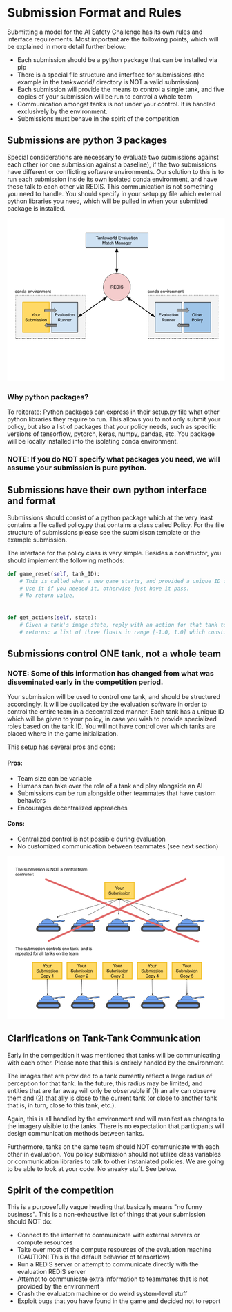# Submission Format and Rules

Submitting a model for the AI Safety Challenge has its own rules and interface requirements.  Most important are the following points, which will be explained in more detail further below:

- Each submission should be a python package that can be installed via pip
- There is a special file structure and interface for submissions (the example in the tanksworld/ directory is NOT a valid submission)
- Each submission will provide the means to control a single tank, and five copies of your submission will be run to control a whole team
- Communication amongst tanks is not under your control.  It is handled exclusively by the environment.
- Submissions must behave in the spirit of the competition


## Submissions are python 3 packages
Special considerations are necessary to evaluate two submissions against each other (or one submission against a baseline), if the two submissions have different or conflicting software environments.  Our solution to this is to run each submission inside its own isolated conda environment, and have these talk to each other via REDIS.  This communication is not something you need to handle.  You should specify in your setup.py file which external python libraries you need, which will be pulled in when your submitted package is installed.

![diagram](./conda_envs.png)

### Why python packages?
To reiterate: Python packages can express in their setup.py file what other python libraries they require to run.  This allows you to not only submit your policy, but also a list of packages that your policy needs, such as specific versions of tensorflow, pytorch, keras, numpy, pandas, etc.  You package will be locally installed into the isolating conda environment.

### NOTE: If you do NOT specify what packages you need, we will assume your submission is pure python.


## Submissions have their own python interface and format

Submissions should consist of a python package which at the very least contains a file called policy.py that contains a class called Policy.  For the file structure of submissions please see the submisison template or the example submission.

The interface for the policy class is very simple.  Besides a constructor, you should implement the following methods:

````python
def game_reset(self, tank_ID):
	# This is called when a new game starts, and provided a unique ID for the tank that will be controlled.  
	# Use it if you needed it, otherwise just have it pass.
	# No return value.


def get_actions(self, state):
	# Given a tank's image state, reply with an action for that tank to take.
	# returns: a list of three floats in range [-1.0, 1.0] which constitute a single action.

````


## Submissions control ONE tank, not a whole team

### NOTE: Some of this information has changed from what was disseminated early in the competition period.

Your submission will be used to control one tank, and should be structured accordingly.  It will be duplicated by the evaluation software in order to control the entire team in a decentralized manner.  Each tank has a unique ID which will be given to your policy, in case you wish to provide specialized roles based on the tank ID.  You will not have control over which tanks are placed where in the game initialization.

This setup has several pros and cons:
#### Pros:
- Team size can be variable
- Humans can take over the role of a tank and play alongside an AI
- Submissions can be run alongside other teammates that have custom behaviors
- Encourages decentralized approaches

#### Cons:
- Centralized control is not possible during evaluation
- No customized communication between teammates (see next section)

![diagram](./submission_copies.png)


## Clarifications on Tank-Tank Communication

Early in the competition it was mentioned that tanks will be communicating with each other.  Please note that this is entirely handled by the environment.

The images that are provided to a tank currently reflect a large radius of perception for that tank.  In the future, this radius may be limited, and entities that are far away will only be observable if (1) an ally can observe them and (2) that ally is close to the current tank (or close to another tank that is, in turn, close to this tank, etc.).

Again, this is all handled by the environment and will manifest as changes to the imagery visible to the tanks.  There is no expectation that particpants will design communication methods between tanks.

Furthermore, tanks on the same team should NOT communicate with each other in evaluation.  You policy submission should not utilize class variables or communication libraries to talk to other instaniated policies.  We are going to be able to look at your code.  No sneaky stuff.  See below.


## Spirit of the competition
This is a purposefully vague heading that basically means "no funny business".  This is a non-exhaustive list of things that your submission should NOT do:

- Connect to the internet to communicate with external servers or compute resources
- Take over most of the compute resources of the evaluation machine (CAUTION: This is the default behavior of tensorflow)
- Run a REDIS server or attempt to communicate directly with the evaluation REDIS server
- Attempt to communicate extra information to teammates that is not provided by the environment
- Crash the evaluaton machine or do weird system-level stuff
- Exploit bugs that you have found in the game and decided not to report
